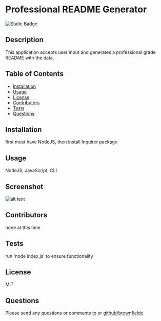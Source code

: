 # Professional README Generator
  ![Static Badge](https://img.shields.io/badge/license-MIT-blue.svg)
  ## Description
  This application accepts user input and generates a professional grade README with the data.
  ## Table of Contents
  - [Installation](#installation)
  - [Usage](#usage)
  - [License](#license)
  - [Contributors](#contributors)
  - [Tests](#tests)
  - [Questions](#questions)
  ## Installation
  first must have NodeJS, then install Inquirer package
  ## Usage
  NodeJS, JavaScript, CLI 
  ## Screenshot 
  ![alt text](./assets/final-readme-generator)
  ## Contributors 
  none at this time
  ## Tests 
  run 'node index.js' to ensure functionality 
  ## License 
  MIT
  ## Questions
  Please send any questions or comments [to](mailto:shelleb93@gmail.com) or [github/brownfielde](https://github.com/brownfielde)


